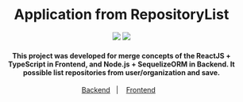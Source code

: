 <h1 align="center">
  Application from RepositoryList
</h1>
<div align="center">
	<img src="https://res.cloudinary.com/luisotavio756/image/upload/c_fill,w_199/v1593523559/Screenshot_20200630-102216_yj4ifk.png" />
	<img src="https://res.cloudinary.com/luisotavio756/image/upload/c_fill,w_199/v1593523567/Screenshot_20200630-102319_kqgluu.png" />
</div>
<h4 align="center">
  This project was developed for merge concepts of the ReactJS + TypeScript in Frontend, and Node.js + SequelizeORM in Backend. It possible list repositories from user/organization and save.
</h4>
<p align="center">
  <a href="/backend">Backend</a>&nbsp;&nbsp;&nbsp;|&nbsp;&nbsp;&nbsp;
  <a href="/frontend">Frontend</a>&nbsp;&nbsp;&nbsp;
</p>

